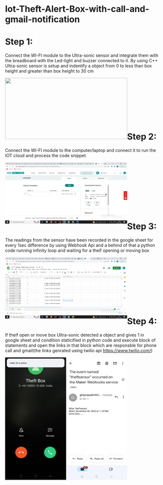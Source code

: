 # Iot-Theft-Alert-Box-with-call-and-gmail-notification

# Step 1:

Connect the WI-FI module to the Ultra-sonic sensor and integrate them with the breadboard with the Led-light and buzzer connected to it.
By using C++ Ultra-sonic sensor is setup and indentify a object from 0 to less than box height and greater than box height to 30 cm

<a href="url"><img src="https://github.com/giriprasad51/Iot-Theft-Alert-Box-with-call-and-gmail-notification/blob/main/imgs/Picture1.png" align="left" height="200" width="400" ></a><br><br><br><br><br><br><br><br>



# Step 2:

Connect the WI-FI module to the computer/laptop and connect it to run the IOT cloud and process the code snippet.

<a href="url"><img src="https://github.com/giriprasad51/Iot-Theft-Alert-Box-with-call-and-gmail-notification/blob/main/imgs/Screenshot%20(261).png" align="left" height="200" width="400" ></a><br><br><br><br><br><br><br><br><br>



# Step 3: 
The readings from the sensor have been recorded in the google sheet for every 1sec difference by using Webhook Api and a behind of that a python code running infinity loop and waiting for a theif opening or moving box

<a href="url"><img src="https://github.com/giriprasad51/Iot-Theft-Alert-Box-with-call-and-gmail-notification/blob/main/imgs/Screenshot%20(265).png" align="left" height="200" width="400" ></a><br ><br><br><br><br><br><br><br><br>




# Step 4: 
If theif open or move box Ultra-sonic detected a object and gives 1 in google sheet and condition staticified in python code and execute block of statements and open the links in that block which are responsble for phone call and gmail(the links genrated using twilio api https://www.twilio.com/) 

<a href="url"><img src="https://github.com/giriprasad51/Iot-Theft-Alert-Box-with-call-and-gmail-notification/blob/main/imgs/WhatsApp%20Image%202023-01-08%20at%2011.23.56.jpeg" align="left" height="400" width="200" ></a>                             


<a href="url"><img src="https://github.com/giriprasad51/Iot-Theft-Alert-Box-with-call-and-gmail-notification/blob/main/imgs/WhatsApp%20Image%202023-01-08%20at%2010.22.18.jpeg" align="left" height="400" width="200" ></a>




